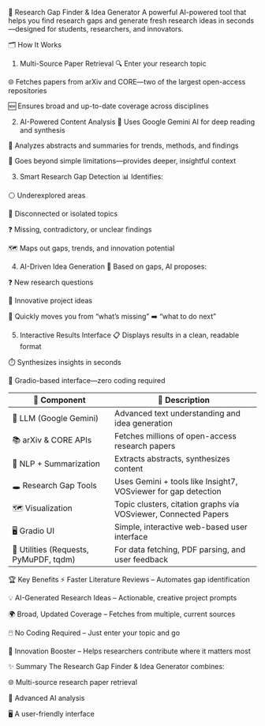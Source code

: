 🚀 Research Gap Finder & Idea Generator
A powerful AI-powered tool that helps you find research gaps and generate fresh research ideas in seconds—designed for students, researchers, and innovators.

🗂️ How It Works
1. Multi-Source Paper Retrieval
🔍 Enter your research topic

🌐 Fetches papers from arXiv and CORE—two of the largest open-access repositories

🆕 Ensures broad and up-to-date coverage across disciplines

2. AI-Powered Content Analysis
🧠 Uses Google Gemini AI for deep reading and synthesis

📄 Analyzes abstracts and summaries for trends, methods, and findings

🔎 Goes beyond simple limitations—provides deeper, insightful context

3. Smart Research Gap Detection
📊 Identifies:

⚪ Underexplored areas

🔗 Disconnected or isolated topics

❓ Missing, contradictory, or unclear findings

🗺️ Maps out gaps, trends, and innovation potential

4. AI-Driven Idea Generation
🎯 Based on gaps, AI proposes:

❓ New research questions

📝 Innovative project ideas

🚦 Quickly moves you from “what’s missing” ➡️ “what to do next”

5. Interactive Results Interface
📋 Displays results in a clean, readable format

⏱️ Synthesizes insights in seconds

🧭 Gradio-based interface—zero coding required

| 🔧 Component                           | 📝 Description                                                  |
| -------------------------------------- | --------------------------------------------------------------- |
| 🤖 LLM (Google Gemini)                 | Advanced text understanding and idea generation                 |
| 📚 arXiv & CORE APIs                   | Fetches millions of open-access research papers                 |
| 🧬 NLP + Summarization                 | Extracts abstracts, synthesizes content                         |
| 🕳️ Research Gap Tools                 | Uses Gemini + tools like Insight7, VOSviewer for gap detection  |
| 🗺️ Visualization                      | Topic clusters, citation graphs via VOSviewer, Connected Papers |
| 🖥️ Gradio UI                          | Simple, interactive web-based user interface                    |
| 🔗 Utilities (Requests, PyMuPDF, tqdm) | For data fetching, PDF parsing, and user feedback               |

🏆 Key Benefits
⚡ Faster Literature Reviews – Automates gap identification

💡 AI-Generated Research Ideas – Actionable, creative project prompts

🌍 Broad, Updated Coverage – Fetches from multiple, current sources

🖱️ No Coding Required – Just enter your topic and go

🚀 Innovation Booster – Helps researchers contribute where it matters most

✨ Summary
The Research Gap Finder & Idea Generator combines:

🌐 Multi-source research paper retrieval

🤖 Advanced AI analysis

🖥️ A user-friendly interface

